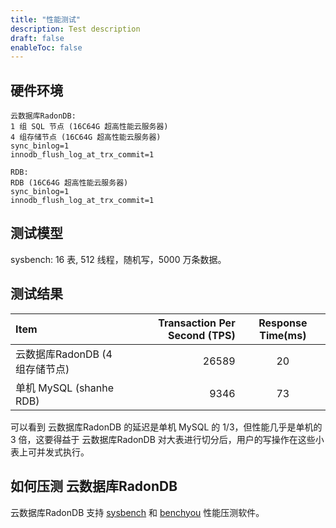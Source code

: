```yaml
---
title: "性能测试"
description: Test description
draft: false
enableToc: false
---
```


## 硬件环境

```plain
云数据库RadonDB:
1 组 SQL 节点 (16C64G 超高性能云服务器)
4 组存储节点 (16C64G 超高性能云服务器)
sync_binlog=1
innodb_flush_log_at_trx_commit=1

RDB:
RDB (16C64G 超高性能云服务器)
sync_binlog=1
innodb_flush_log_at_trx_commit=1
```

## 测试模型

  sysbench: 16 表, 512 线程，随机写，5000 万条数据。

## 测试结果

| Item                       | Transaction Per Second (TPS) | Response Time(ms) |
| :------------------------- | ---------------------------: | :---------------: |
| 云数据库RadonDB (4 组存储节点)     |                        26589 |        20         |
| 单机 MySQL (shanhe RDB) |                         9346 |        73         |

可以看到 云数据库RadonDB 的延迟是单机 MySQL 的 1/3，但性能几乎是单机的 3 倍，这要得益于 云数据库RadonDB 对大表进行切分后，用户的写操作在这些小表上可并发式执行。

## 如何压测 云数据库RadonDB

云数据库RadonDB 支持 [sysbench](https://github.com/akopytov/sysbench) 和 [benchyou](http://github.com/XeLabs/benchyou) 性能压测软件。